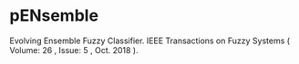 # pENsemble
Evolving Ensemble Fuzzy Classifier. IEEE Transactions on Fuzzy Systems ( Volume: 26 , Issue: 5 , Oct. 2018 ).
